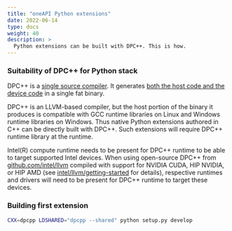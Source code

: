 ```yaml
---
title: "oneAPI Python extensions"
date: 2022-06-14
type: docs
weight: 40
description: >
  Python extensions can be built with DPC++. This is how.
---
```


### Suitability of DPC++ for Python stack

DPC++ is a [single source compiler][dpcpp-single-source]. It generates [both the host code and the device code][compilation-flow] in a single fat binary.

DPC++ is an LLVM-based compiler, but the host portion of the binary it produces is compatible with GCC runtime libraries on Linux and Windows runtime libraries on Windows. Thus native Python extensions authored in C++ can be directly built with DPC++. Such extensions will require DPC++ runtime library at the runtime. 

Intel(R) compute runtime needs to be present for DPC++ runtime to be able to target supported Intel devices. When using open-source DPC++ from [github.com/intel/llvm][intel-llvm] compiled with support for NVIDIA CUDA, HIP NVIDIA, or HIP AMD (see [intel/llvm/getting-started][intel-llvm-getting-started] for details), respective runtimes and drivers will need to be present for DPC++ runtime to target these devices.

### Building first extension

```bash
CXX=dpcpp LDSHARED="dpcpp --shared" python setup.py develop
```

[dpcpp-single-source]: https://oneapi-src.github.io/DPCPP_Reference/#data-parallel-c-dpc
[compilation-flow]: https://www.intel.com/content/www/us/en/develop/documentation/oneapi-programming-guide/top/programming-interface/compilation-flow-overview.html
[intel-llvm]: https://github.com/intel/llvm.git
[intel-llvm-getting-started]: https://github.com/intel/llvm/blob/sycl/sycl/doc/GetStartedGuide.md
